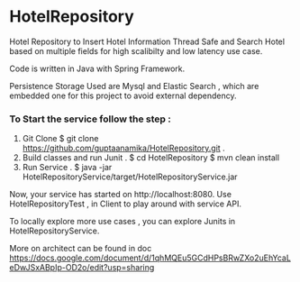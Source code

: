 # HotelRepository
Hotel Repository to Insert Hotel Information Thread Safe and Search Hotel based on multiple fields for high scalibilty and low latency use case.

Code is written in Java with Spring Framework.

Persistence Storage Used are Mysql and Elastic Search , which are embedded one for this project to avoid external dependency.

### To Start the service follow the step : 
1. Git Clone <n>
$ git clone  https://github.com/guptaanamika/HotelRepository.git .
2. Build classes and run Junit .
$ cd HotelRepository
$ mvn clean install
3. Run Service .
$ java -jar HotelRepositoryService/target/HotelRepositoryService.jar


Now, your service has started on http://localhost:8080.
Use HotelRepositoryTest , in Client to play around with service API.

To locally explore more use cases , you can explore Junits in HotelRepositoryService.

More on architect can be found in doc
https://docs.google.com/document/d/1qhMQEu5GCdHPsBRwZXo2uEhYcaLeDwJSxABpIp-OD2o/edit?usp=sharing
